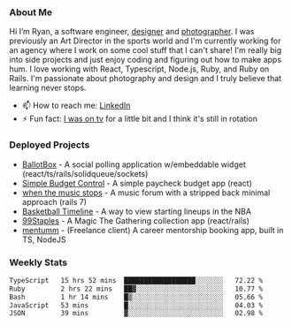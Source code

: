 ### About Me
Hi I’m Ryan, a software engineer, [designer](https://www.denvermullets.com/video) and [photographer](https://www.denvermullets.com/). I was previously an Art Director in the sports world and I'm currently working for an agency where I work on some cool stuff that I can't share! I'm really big into side projects and just enjoy coding and figuring out how to make apps hum. I love working with React, Typescript, Node.js, Ruby, and Ruby on Rails. I'm passionate about photography and design and I truly believe that learning never stops.

- 📫 How to reach me: [LinkedIn](https://www.linkedin.com/in/ryanvaznis)
- ⚡ Fun fact: [I was on tv](https://vimeo.com/381425882) for a little bit and I think it's still in rotation

### Deployed Projects
- [BallotBox](https://voteballotbox.com/) - A social polling application w/embeddable widget (react/ts/rails/solidqueue/sockets)
- [Simple Budget Control](https://simplebudgetcontrol.com/) - A simple paycheck budget app (react)
- [when the music stops](https://whenthemusicstops.net) - A music forum with a stripped back minimal approach (rails 7)
- [Basketball Timeline](https://basketball-timeline.com/?team=PHO&year=2023) - A way to view starting lineups in the NBA
- [99Staples](https://www.99staples.com/collections/denvermullets/9) - A Magic The Gathering collection app (react/rails)
- [mentumm](https://portal.mentumm.com/) - (Freelance client) A career mentorship booking app, built in TS, NodeJS

### Weekly Stats
<!--START_SECTION:waka-->

```txt
TypeScript   15 hrs 52 mins  ██████████████████░░░░░░░   72.22 %
Ruby         2 hrs 22 mins   ██▓░░░░░░░░░░░░░░░░░░░░░░   10.77 %
Bash         1 hr 14 mins    █▒░░░░░░░░░░░░░░░░░░░░░░░   05.66 %
JavaScript   53 mins         █░░░░░░░░░░░░░░░░░░░░░░░░   04.03 %
JSON         39 mins         ▓░░░░░░░░░░░░░░░░░░░░░░░░   02.98 %
```

<!--END_SECTION:waka-->
